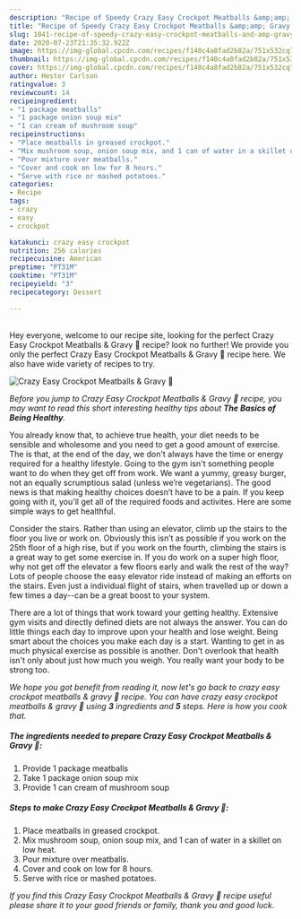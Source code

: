 ```yaml
---
description: "Recipe of Speedy Crazy Easy Crockpot Meatballs &amp;amp; Gravy 🤪"
title: "Recipe of Speedy Crazy Easy Crockpot Meatballs &amp;amp; Gravy 🤪"
slug: 1041-recipe-of-speedy-crazy-easy-crockpot-meatballs-and-amp-gravy
date: 2020-07-23T21:35:32.922Z
image: https://img-global.cpcdn.com/recipes/f140c4a8fad2b82a/751x532cq70/crazy-easy-crockpot-meatballs-gravy-🤪-recipe-main-photo.jpg
thumbnail: https://img-global.cpcdn.com/recipes/f140c4a8fad2b82a/751x532cq70/crazy-easy-crockpot-meatballs-gravy-🤪-recipe-main-photo.jpg
cover: https://img-global.cpcdn.com/recipes/f140c4a8fad2b82a/751x532cq70/crazy-easy-crockpot-meatballs-gravy-🤪-recipe-main-photo.jpg
author: Hester Carlson
ratingvalue: 3
reviewcount: 14
recipeingredient:
- "1 package meatballs"
- "1 package onion soup mix"
- "1 can cream of mushroom soup"
recipeinstructions:
- "Place meatballs in greased crockpot."
- "Mix mushroom soup, onion soup mix, and 1 can of water in a skillet on low heat."
- "Pour mixture over meatballs."
- "Cover and cook on low for 8 hours."
- "Serve with rice or mashed potatoes."
categories:
- Recipe
tags:
- crazy
- easy
- crockpot

katakunci: crazy easy crockpot 
nutrition: 256 calories
recipecuisine: American
preptime: "PT31M"
cooktime: "PT31M"
recipeyield: "3"
recipecategory: Dessert

---
```

<br>
Hey everyone, welcome to our recipe site, looking for the perfect Crazy Easy Crockpot Meatballs &amp; Gravy 🤪 recipe? look no further! We provide you only the perfect Crazy Easy Crockpot Meatballs &amp; Gravy 🤪 recipe here. We also have wide variety of recipes to try.
<br>


![Crazy Easy Crockpot Meatballs &amp; Gravy 🤪](https://img-global.cpcdn.com/recipes/f140c4a8fad2b82a/751x532cq70/crazy-easy-crockpot-meatballs-gravy-🤪-recipe-main-photo.jpg)

<i>Before you jump to Crazy Easy Crockpot Meatballs &amp; Gravy 🤪 recipe, you may want to read this short interesting healthy tips about <strong>The Basics of Being Healthy</strong>.</i>

You already know that, to achieve true health, your diet needs to be sensible and wholesome and you need to get a good amount of exercise. The  is that, at the end of the day, we don't always have the time or energy required for a healthy lifestyle. Going to the gym isn't something people want to do when they get off from work. We want a yummy, greasy burger, not an equally scrumptious salad (unless we’re vegetarians). The good news is that making healthy choices doesn’t have to be a pain. If you keep going with it, you'll get all of the required foods and activites. Here are some simple ways to get healthful.

Consider the stairs. Rather than using an elevator, climb up the stairs to the floor you live or work on. Obviously this isn’t as possible if you work on the 25th floor of a high rise, but if you work on the fourth, climbing the stairs is a great way to get some exercise in. If you do work on a super high floor, why not get off the elevator a few floors early and walk the rest of the way? Lots of people choose the easy elevator ride instead of making an efforts on the stairs. Even just a individual flight of stairs, when travelled up or down a few times a day--can be a great boost to your system. 

There are a lot of things that work toward your getting healthy. Extensive gym visits and directly defined diets are not always the answer. You can do little things each day to improve upon your health and lose weight. Being smart about the choices you make each day is a start. Wanting to get in as much physical exercise as possible is another. Don't overlook that health isn't only about just how much you weigh. You really want your body to be strong too. 


<i>We hope you got benefit from reading it, now let's go back to crazy easy crockpot meatballs &amp; gravy 🤪 recipe. You can have crazy easy crockpot meatballs &amp; gravy 🤪 using <strong>3</strong> ingredients and <strong>5</strong> steps. Here is how you cook that.
</i>

##### The ingredients needed to prepare Crazy Easy Crockpot Meatballs &amp; Gravy 🤪:

1. Provide 1 package meatballs
1. Take 1 package onion soup mix
1. Provide 1 can cream of mushroom soup


##### Steps to make Crazy Easy Crockpot Meatballs &amp; Gravy 🤪:

1. Place meatballs in greased crockpot.
1. Mix mushroom soup, onion soup mix, and 1 can of water in a skillet on low heat.
1. Pour mixture over meatballs.
1. Cover and cook on low for 8 hours.
1. Serve with rice or mashed potatoes.


<i>If you find this Crazy Easy Crockpot Meatballs &amp; Gravy 🤪 recipe useful please share it to your good friends or family, thank you and good luck.</i>
